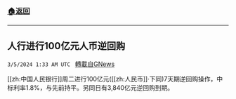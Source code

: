 ###  [:house:返回](README.md)
---


## 人行进行100亿元人币逆回购
`3/5/2024 1:33 AM UTC ` [轉載自GNews](https://gnews.org/articles/2365294)

[[zh:中国人民银行]]周二进行100亿元([[zh:人民币]]‧下同)7天期逆回购操作，中标利率1.8%，与先前持平。另同日有3,840亿元逆回购到期。

